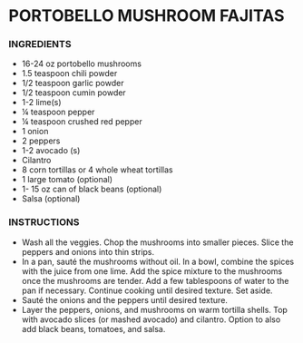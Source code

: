 # PORTOBELLO MUSHROOM FAJITAS

### INGREDIENTS
- 16-24 oz  portobello mushrooms 
- 1.5 teaspoon chili powder
- 1/2 teaspoon garlic powder
- 1/2 teaspoon cumin powder
- 1-2 lime(s)
- ¼  teaspoon pepper 
- ¼  teaspoon crushed red pepper
- 1 onion
- 2 peppers
- 1-2 avocado (s)
- Cilantro
- 8 corn tortillas or 4 whole wheat tortillas 
- 1 large tomato (optional) 
- 1- 15 oz can of black beans (optional)
- Salsa (optional)

### INSTRUCTIONS
- Wash all the veggies. Chop the mushrooms into smaller pieces. Slice the peppers and onions into thin strips.
- In a pan, sauté the mushrooms without oil. In a bowl, combine the spices with the juice from one lime. Add the spice mixture to the mushrooms once the mushrooms are tender. Add a few tablespoons of water to the pan if necessary. Continue cooking until desired texture. Set aside.
- Sauté the onions and the peppers until desired texture.
- Layer the peppers, onions, and mushrooms on warm tortilla shells. Top with avocado slices (or mashed avocado) and cilantro. Option to also add black beans, tomatoes, and salsa.

